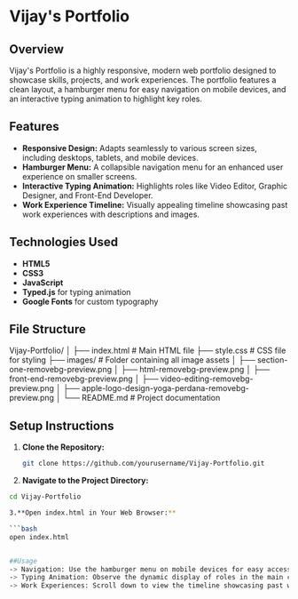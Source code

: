 # Vijay's Portfolio

## Overview

Vijay's Portfolio is a highly responsive, modern web portfolio designed to showcase skills, projects, and work experiences. The portfolio features a clean layout, a hamburger menu for easy navigation on mobile devices, and an interactive typing animation to highlight key roles.

## Features

- **Responsive Design:** Adapts seamlessly to various screen sizes, including desktops, tablets, and mobile devices.
- **Hamburger Menu:** A collapsible navigation menu for an enhanced user experience on smaller screens.
- **Interactive Typing Animation:** Highlights roles like Video Editor, Graphic Designer, and Front-End Developer.
- **Work Experience Timeline:** Visually appealing timeline showcasing past work experiences with descriptions and images.

## Technologies Used

- **HTML5**
- **CSS3**
- **JavaScript**
- **Typed.js** for typing animation
- **Google Fonts** for custom typography

## File Structure

Vijay-Portfolio/
│
├── index.html         # Main HTML file
├── style.css          # CSS file for styling
├── images/            # Folder containing all image assets
│   ├── section-one-removebg-preview.png
│   ├── html-removebg-preview.png
│   ├── front-end-removebg-preview.png
│   ├── video-editing-removebg-preview.png
│   ├── apple-logo-design-yoga-perdana-removebg-preview.png
│
└── README.md          # Project documentation


## Setup Instructions

1. **Clone the Repository:**

   ```bash
   git clone https://github.com/yourusername/Vijay-Portfolio.git

2. **Navigate to the Project Directory:**
   
 ```bash
cd Vijay-Portfolio

3.**Open index.html in Your Web Browser:**

 ```bash
 open index.html


##Usage
-> Navigation: Use the hamburger menu on mobile devices for easy access to different sections like Home, Projects, Contact, and Achievements.
-> Typing Animation: Observe the dynamic display of roles in the main content section.
-> Work Experiences: Scroll down to view the timeline showcasing past work experiences with detailed descriptions.



